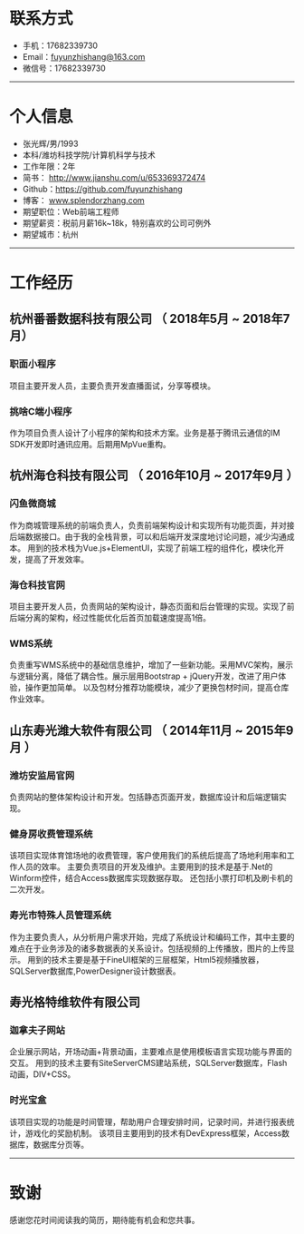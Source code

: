 
# 联系方式
- 手机：17682339730
- Email：fuyunzhishang@163.com
- 微信号：17682339730

---

# 个人信息

 - 张光辉/男/1993 
 - 本科/潍坊科技学院/计算机科学与技术 
 - 工作年限：2年
 - 简书： http://www.jianshu.com/u/653369372474
 - Github：https://github.com/fuyunzhishang
 - 博客： www.splendorzhang.com
 - 期望职位：Web前端工程师
 - 期望薪资：税前月薪16k~18k，特别喜欢的公司可例外
 - 期望城市：杭州

---

# 工作经历

## 杭州番番数据科技有限公司 （ 2018年5月 ~ 2018年7月）

### 职面小程序
项目主要开发人员，主要负责开发直播面试，分享等模块。

### 挑啥C端小程序
作为项目负责人设计了小程序的架构和技术方案。业务是基于腾讯云通信的IM SDK开发即时通讯应用。后期用MpVue重构。


## 杭州海仓科技有限公司 （ 2016年10月 ~ 2017年9月 ）

### 闪鱼微商城 
作为商城管理系统的前端负责人，负责前端架构设计和实现所有功能页面，并对接后端数据接口。由于我的全栈背景，可以和后端开发深度地讨论问题，减少沟通成本。
用到的技术栈为Vue.js+ElementUI，实现了前端工程的组件化，模块化开发，提高了开发效率。

### 海仓科技官网 
项目主要开发人员，负责网站的架构设计，静态页面和后台管理的实现。实现了前后端分离的架构，经过性能优化后首页加载速度提高1倍。


### WMS系统

负责重写WMS系统中的基础信息维护，增加了一些新功能。采用MVC架构，展示与逻辑分离，降低了耦合性。展示层用Bootstrap + jQuery开发，改进了用户体验，操作更加简单。
以及包材分推荐功能模块，减少了更换包材时间，提高仓库作业效率。

 
## 山东寿光潍大软件有限公司 （ 2014年11月 ~ 2015年9月 ）

### 潍坊安监局官网 
负责网站的整体架构设计和开发。包括静态页面开发，数据库设计和后端逻辑实现。


### 健身房收费管理系统 
该项目实现体育馆场地的收费管理，客户使用我们的系统后提高了场地利用率和工作人员的效率。 主要负责项目的开发及维护。主要用到的技术是基于.Net的Winform控件，结合Access数据库实现数据存取。 还包括小票打印机及刷卡机的二次开发。

### 寿光市特殊人员管理系统

作为主要负责人，从分析用户需求开始，完成了系统设计和编码工作，其中主要的难点在于业务涉及的诸多数据表的关系设计。包括视频的上传播放，图片的上传显示。 用到的技术主要是基于FineUI框架的三层框架，Html5视频播放器，SQLServer数据库,PowerDesigner设计数据表。

## 寿光格特维软件有限公司

### 迦拿夫子网站
企业展示网站，开场动画+背景动画，主要难点是使用模板语言实现功能与界面的交互。 用到的技术主要有SiteServerCMS建站系统，SQLServer数据库，Flash动画，DIV+CSS。

### 时光宝盒
该项目实现的功能是时间管理，帮助用户合理安排时间，记录时间，并进行报表统计，游戏化的奖励机制。 该项目主要用到的技术有DevExpress框架，Access数据库，数据库分页等。


---

# 致谢
感谢您花时间阅读我的简历，期待能有机会和您共事。
